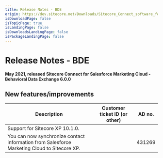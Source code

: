 ```yaml
---
title: Release Notes - BDE
origin: https://dev.sitecore.net/Downloads/Sitecore_Connect_software_for_Salesforce_Marketing_Cloud/1x/Sitecore_Connect_software_for_Salesforce_Marketing_Cloud_60/Release_Notes__BDE
isDownloadPage: false
isTopicPage: true
isLandingPage: false
isDownloadsLandingPage: false
isPackageLandingPage: false
---
```


# Release Notes - BDE

**May 2021, released Sitecore Connect for Salesforce Marketing Cloud - Behavioral Data Exchange 6.0.0**

## New features/improvements

 | Description | Customer ticket ID (or other) | AD no. |
 | --- | --- | --- |
 | Support for Sitecore XP 10.1.0. |  |  |
 | You can now synchronize contact information from Salesforce Marketing Cloud to Sitecore XP. |  | 431269 |